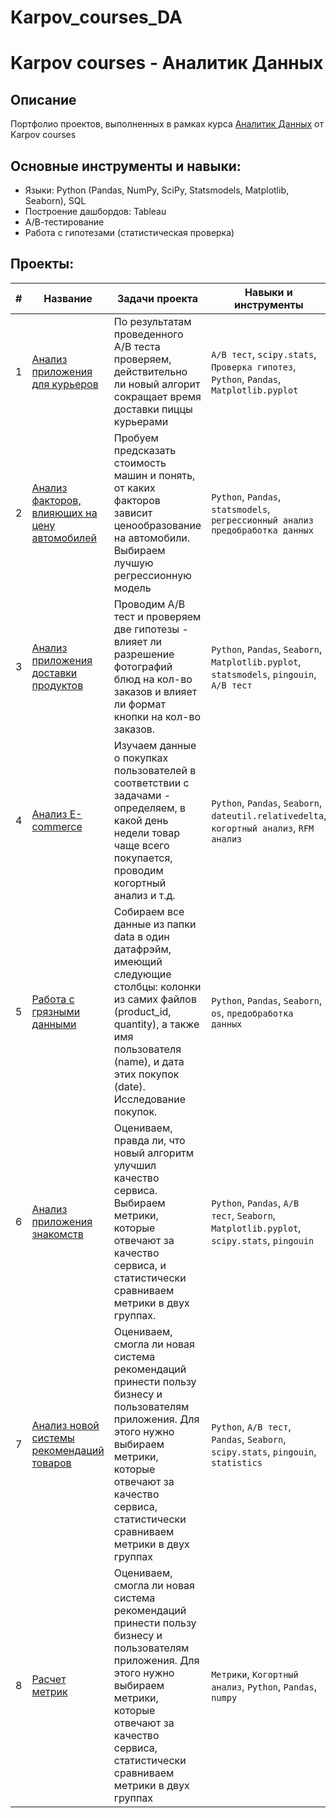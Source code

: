 # Karpov_courses_DA

# Karpov courses - Аналитик Данных

## Описание
Портфолио проектов, выполненных в рамках курса [Аналитик Данных](https://karpov.courses/analytics) от Karpov courses

## Основные инструменты и навыки:
- Языки: Python (Pandas, NumPy, SciPy, Statsmodels, Matplotlib, Seaborn), SQL
- Построение дашбордов: Tableau
- А/В-тестирование
- Работа с гипотезами (статистическая проверка)

## Проекты:
| # | Название | Задачи проекта                                                   | Навыки и инструменты           |  
| --|-----------|-------------------|------------------------------------------------------------------|
| 1 | [Анализ приложения для курьеров](Courier_app_analysis/) |По результатам проведенного А/B теста проверяем, действительно ли новый алгорит сокращает время доставки пиццы курьерами| `A/B тест`, `scipy.stats`, `Проверка гипотез`, `Python`, `Pandas`, `Matplotlib.pyplot`|
| 2 | [Анализ факторов, влияющих на цену автомобилей](Car_cost_prediction/) | Пробуем предсказать стоимость машин и понять, от каких факторов зависит ценообразование на автомобили. Выбираем лучшую регрессионную модель | `Python`, `Pandas`, `statsmodels`, `регрессионный анализ` `предобработка данных` |
| 3 | [Анализ приложения доставки продуктов](Food_delivery_analysis/) | Проводим A/B тест и проверяем две гипотезы - влияет ли разрешение фотографий блюд на кол-во заказов и влияет ли формат кнопки на кол-во заказов. | `Python`, `Pandas`, `Seaborn`, `Matplotlib.pyplot`, `statsmodels`, `pingouin`, `A/B тест` |
| 4 | [Анализ E-commerce](Researching_e-commerce/) | Изучаем данные о покупках пользователей в соответствии с задачами - определяем, в какой день недели товар чаще всего покупается, проводим когортный анализ и т.д. | `Python`, `Pandas`, `Seaborn`, `dateutil.relativedelta`, `когортный анализ`, `RFM анализ`|
| 5 | [Работа с грязными данными](Dirty_data_collection/) | Собираем все данные из папки data в один датафрэйм, имеющий следующие столбцы: колонки из самих файлов (product_id, quantity), а также имя пользователя (name), и дата этих покупок (date). Исследование покупок. | `Python`, `Pandas`, `Seaborn`, `os`, `предобработка данных` |
| 6 | [Анализ приложения знакомств](Dating_app_analysis/) | Оцениваем, правда ли, что новый алгоритм улучшил качество сервиса. Выбираем метрики, которые отвечают за качество сервиса, и статистически сравниваем  метрики в двух группах.|`Python`, `Pandas`, `A/B тест`, `Seaborn`, `Matplotlib.pyplot`, `scipy.stats`, `pingouin` |
| 7 | [Анализ новой системы рекомендаций товаров](Delivery_service_analysis/)| Оцениваем, смогла ли новая система рекомендаций принести пользу бизнесу и пользователям приложения. Для этого нужно выбираем метрики, которые отвечают за качество сервиса, статистически сравниваем метрики в двух группах|`Python`,  `A/B тест`, `Pandas`, `Seaborn`, `scipy.stats`, `pingouin`, `statistics` |
| 8 | [Расчет метрик](Metrics_analysis/)| Оцениваем, смогла ли новая система рекомендаций принести пользу бизнесу и пользователям приложения. Для этого нужно выбираем метрики, которые отвечают за качество сервиса, статистически сравниваем метрики в двух группах|`Метрики`, `Когортный анализ`, `Python`, `Pandas`, `numpy`  |
